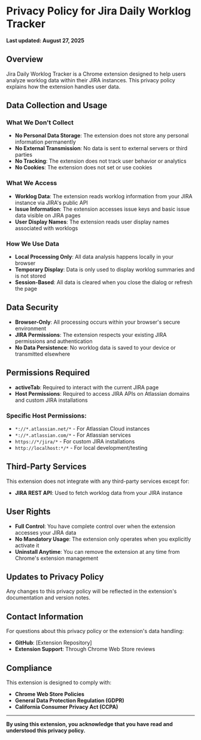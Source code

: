 # Privacy Policy for Jira Daily Worklog Tracker

**Last updated: August 27, 2025**

## Overview
Jira Daily Worklog Tracker is a Chrome extension designed to help users analyze worklog data within their JIRA instances. This privacy policy explains how the extension handles user data.

## Data Collection and Usage

### What We Don't Collect
- **No Personal Data Storage**: The extension does not store any personal information permanently
- **No External Transmission**: No data is sent to external servers or third parties
- **No Tracking**: The extension does not track user behavior or analytics
- **No Cookies**: The extension does not set or use cookies

### What We Access
- **Worklog Data**: The extension reads worklog information from your JIRA instance via JIRA's public API
- **Issue Information**: The extension accesses issue keys and basic issue data visible on JIRA pages
- **User Display Names**: The extension reads user display names associated with worklogs

### How We Use Data
- **Local Processing Only**: All data analysis happens locally in your browser
- **Temporary Display**: Data is only used to display worklog summaries and is not stored
- **Session-Based**: All data is cleared when you close the dialog or refresh the page

## Data Security
- **Browser-Only**: All processing occurs within your browser's secure environment
- **JIRA Permissions**: The extension respects your existing JIRA permissions and authentication
- **No Data Persistence**: No worklog data is saved to your device or transmitted elsewhere

## Permissions Required
- **activeTab**: Required to interact with the current JIRA page
- **Host Permissions**: Required to access JIRA APIs on Atlassian domains and custom JIRA installations

### Specific Host Permissions:
- `*://*.atlassian.net/*` - For Atlassian Cloud instances
- `*://*.atlassian.com/*` - For Atlassian services
- `https://*/jira/*` - For custom JIRA installations
- `http://localhost:*/*` - For local development/testing

## Third-Party Services
This extension does not integrate with any third-party services except for:
- **JIRA REST API**: Used to fetch worklog data from your JIRA instance

## User Rights
- **Full Control**: You have complete control over when the extension accesses your JIRA data
- **No Mandatory Usage**: The extension only operates when you explicitly activate it
- **Uninstall Anytime**: You can remove the extension at any time from Chrome's extension management

## Updates to Privacy Policy
Any changes to this privacy policy will be reflected in the extension's documentation and version notes.

## Contact Information
For questions about this privacy policy or the extension's data handling:
- **GitHub**: [Extension Repository]
- **Extension Support**: Through Chrome Web Store reviews

## Compliance
This extension is designed to comply with:
- **Chrome Web Store Policies**
- **General Data Protection Regulation (GDPR)**
- **California Consumer Privacy Act (CCPA)**

---

**By using this extension, you acknowledge that you have read and understood this privacy policy.**
